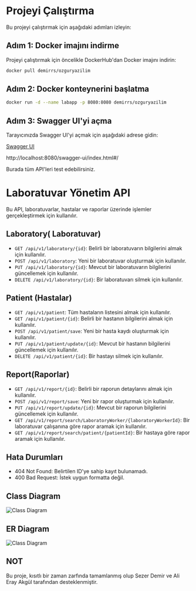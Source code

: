 # Projeyi Çalıştırma

Bu projeyi çalıştırmak için aşağıdaki adımları izleyin:

## Adım 1: Docker imajını indirme

Projeyi çalıştırmak için öncelikle DockerHub'dan Docker imajını indirin:

```bash
docker pull demirrs/ozguryazilim
````
## Adım 2: Docker konteynerini başlatma
```bash
docker run -d --name labapp -p 8080:8080 demirrs/ozguryazilim
````
## Adım 3: Swagger UI'yi açma
Tarayıcınızda Swagger UI'yi açmak için aşağıdaki adrese gidin:

[Swagger UI](http://localhost:8080/swagger-ui/index.html#/)

 http://localhost:8080/swagger-ui/index.html#/

Burada tüm API'leri test edebilirsiniz.

# Laboratuvar Yönetim API

Bu API, laboratuvarlar, hastalar ve raporlar üzerinde işlemler gerçekleştirmek için kullanılır.

## Laboratory( Laboratuvar)

- `GET /api/v1/laboratory/{id}`: Belirli bir laboratuvarın bilgilerini almak için kullanılır.
- `POST /api/v1/laboratory`: Yeni bir laboratuvar oluşturmak için kullanılır.
- `PUT /api/v1/laboratory/{id}`: Mevcut bir laboratuvarın bilgilerini güncellemek için kullanılır.
- `DELETE /api/v1/laboratory/{id}`: Bir laboratuvarı silmek için kullanılır.

## Patient (Hastalar)

- `GET /api/v1/patient`: Tüm hastaların listesini almak için kullanılır.
- `GET /api/v1/patient/{id}`: Belirli bir hastanın bilgilerini almak için kullanılır.
- `POST /api/v1/patient/save`: Yeni bir hasta kaydı oluşturmak için kullanılır.
- `PUT /api/v1/patient/update/{id}`: Mevcut bir hastanın bilgilerini güncellemek için kullanılır.
- `DELETE /api/v1/patient/{id}`: Bir hastayı silmek için kullanılır.

## Report(Raporlar)

- `GET /api/v1/report/{id}`: Belirli bir raporun detaylarını almak için kullanılır.
- `POST /api/v1/report/save`: Yeni bir rapor oluşturmak için kullanılır.
- `PUT /api/v1/report/update/{id}`: Mevcut bir raporun bilgilerini güncellemek için kullanılır.
- `GET /api/v1/report/search/LaboratoryWorker/{laboratoryWorkerId}`: Bir laboratuvar çalışanına göre rapor aramak için kullanılır.
- `GET /api/v1/report/search/patient/{patientId}`: Bir hastaya göre rapor aramak için kullanılır.

## Hata Durumları

- 404 Not Found: Belirtilen ID'ye sahip kayıt bulunamadı.
- 400 Bad Request: İstek uygun formatta değil.


## Class Diagram
![Class Diagram](class_diagram.png)

## ER Diagram
![Class Diagram](ERDiyagram.png)

## NOT
Bu proje, kısıtlı bir zaman zarfında tamamlanmış olup Sezer Demir ve Ali Eray Akgül tarafından desteklenmiştir.

